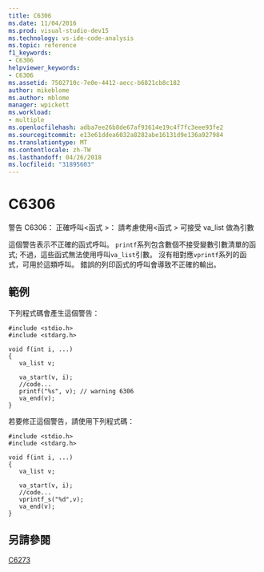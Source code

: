 ```yaml
---
title: C6306
ms.date: 11/04/2016
ms.prod: visual-studio-dev15
ms.technology: vs-ide-code-analysis
ms.topic: reference
f1_keywords:
- C6306
helpviewer_keywords:
- C6306
ms.assetid: 7502710c-7e0e-4412-aecc-b6821cb8c182
author: mikeblome
ms.author: mblome
manager: wpickett
ms.workload:
- multiple
ms.openlocfilehash: adba7ee26b8de67af93614e19c4f7fc3eee93fe2
ms.sourcegitcommit: e13e61ddea6032a8282abe16131d9e136a927984
ms.translationtype: MT
ms.contentlocale: zh-TW
ms.lasthandoff: 04/26/2018
ms.locfileid: "31895603"
---
```

# <a name="c6306"></a>C6306
警告 C6306： 正確呼叫\<函式 >： 請考慮使用\<函式 > 可接受 va_list 做為引數

 這個警告表示不正確的函式呼叫。 `printf`系列包含數個不接受變數引數清單的函式; 不過，這些函式無法使用呼叫`va_list`引數。 沒有相對應`vprintf`系列的函式，可用於這類呼叫。 錯誤的列印函式的呼叫會導致不正確的輸出。

## <a name="example"></a>範例
 下列程式碼會產生這個警告：

```
#include <stdio.h>
#include <stdarg.h>

void f(int i, ...)
{
   va_list v;

   va_start(v, i);
   //code...
   printf("%s", v); // warning 6306
   va_end(v);
}
```

 若要修正這個警告，請使用下列程式碼：

```
#include <stdio.h>
#include <stdarg.h>

void f(int i, ...)
{
   va_list v;

   va_start(v, i);
   //code...
   vprintf_s("%d",v);
   va_end(v);
}
```

## <a name="see-also"></a>另請參閱
 [C6273](../code-quality/c6273.md)